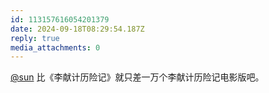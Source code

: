 ```yaml
---
id: 113157616054201379
date: 2024-09-18T08:29:54.187Z
reply: true
media_attachments: 0
---
```


[@sun](https://jiong.us/@sun) 比《李献计历险记》就只差一万个李献计历险记电影版吧。

